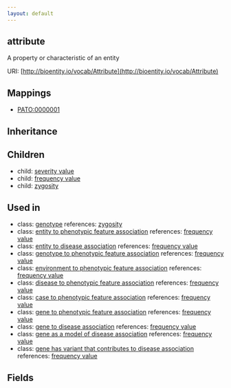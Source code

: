 ```yaml
---
layout: default
---
```


## attribute


A property or characteristic of an entity

URI: [http://bioentity.io/vocab/Attribute](http://bioentity.io/vocab/Attribute)
## Mappings

 * [PATO:0000001](http://purl.obolibrary.org/obo/PATO_0000001)

## Inheritance


## Children

 *  child: [severity value](SeverityValue.html)
 *  child: [frequency value](FrequencyValue.html)
 *  child: [zygosity](Zygosity.html)

## Used in

 *  class: [genotype](Genotype.html) references: [zygosity](Zygosity.html)
 *  class: [entity to phenotypic feature association](EntityToPhenotypicFeatureAssociation.html) references: [frequency value](FrequencyValue.html)
 *  class: [entity to disease association](EntityToDiseaseAssociation.html) references: [frequency value](FrequencyValue.html)
 *  class: [genotype to phenotypic feature association](GenotypeToPhenotypicFeatureAssociation.html) references: [frequency value](FrequencyValue.html)
 *  class: [environment to phenotypic feature association](EnvironmentToPhenotypicFeatureAssociation.html) references: [frequency value](FrequencyValue.html)
 *  class: [disease to phenotypic feature association](DiseaseToPhenotypicFeatureAssociation.html) references: [frequency value](FrequencyValue.html)
 *  class: [case to phenotypic feature association](CaseToPhenotypicFeatureAssociation.html) references: [frequency value](FrequencyValue.html)
 *  class: [gene to phenotypic feature association](GeneToPhenotypicFeatureAssociation.html) references: [frequency value](FrequencyValue.html)
 *  class: [gene to disease association](GeneToDiseaseAssociation.html) references: [frequency value](FrequencyValue.html)
 *  class: [gene as a model of disease association](GeneAsAModelOfDiseaseAssociation.html) references: [frequency value](FrequencyValue.html)
 *  class: [gene has variant that contributes to disease association](GeneHasVariantThatContributesToDiseaseAssociation.html) references: [frequency value](FrequencyValue.html)

## Fields

